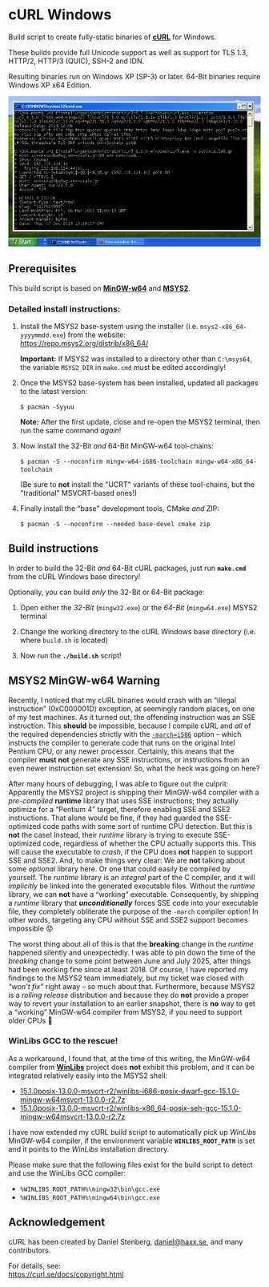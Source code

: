 # cURL Windows

Build script to create fully-static binaries of [**cURL**](https://curl.se/) for Windows.

These builds provide full Unicode support as well as support for TLS 1.3, HTTP/2, HTTP/3 (QUIC), SSH-2 and IDN.

Resulting binaries run on Windows XP (SP-3) or later. 64-Bit binaries require Windows XP x64 Edition.

![cURL](curl-screenshot.png)

## Prerequisites

This build script is based on [**MinGW-w64**](https://www.mingw-w64.org/) and [**MSYS2**](https://www.msys2.org/).

### Detailed install instructions:

1. Install the MSYS2 base-system using the installer (i.e. `msys2-x86_64-yyyymmdd.exe`) from the website:  
   <https://repo.msys2.org/distrib/x86_64/>

    **Important:** If MSYS2 was installed to a directory other than `C:\msys64`, the variable `MSYS2_DIR` in `make.cmd` must be edited accordingly!

2. Once the MSYS2 base-system has been installed, updated all packages to the latest version:
   ```
   $ pacman -Syyuu
   ```

   **Note:** After the first update, close and re-open the MSYS2 terminal, then run the same command *again*!

3. Now install the 32-Bit *and* 64-Bit MinGW-w64 tool-chains:
   ```
   $ pacman -S --noconfirm mingw-w64-i686-toolchain mingw-w64-x86_64-toolchain
   ```

   (Be sure to **not** install the "UCRT" variants of these tool-chains, but the "traditional" MSVCRT-based ones!)

4. Finally install the "base" development tools, CMake *and* ZIP:
   ```
   $ pacman -S --noconfirm --needed base-devel cmake zip
   ```

## Build instructions

In order to build the 32-Bit *and* 64-Bit cURL packages, just run **`make.cmd`** from the cURL Windows base directory!

Optionally, you can build *only* the 32-Bit or 64-Bit package:

1. Open either the *32-Bit* (`mingw32.exe`) or the *64-Bit* (`mingw64.exe`) MSYS2 terminal

2. Change the working directory to the cURL Windows base directory (i.e. where `build.sh` is located)

3. Now run the **`./build.sh`** script!

## MSYS2 MinGW-w64 Warning

Recently, I noticed that my cURL binaries would crash with an “illegal instruction” (0xC000001D) exception, at seemingly random places, on one of my test machines. As it turned out, the offending instruction was an SSE instruction. This **should** be impossible, because I compile cURL and *all* of the required dependencies strictly with the [`-march=i586`](https://gcc.gnu.org/onlinedocs/gcc-15.1.0/gcc/x86-Options.html#x86-Options-1) option &ndash; which instructs the compiler to generate code that runs on the original Intel Pentium CPU, or any newer processor. Certainly, this means that the compiler **must not** generate any SSE instructions, or instructions from an even newer instruction set extension! So, what the heck was going on here?

After many hours of debugging, I was able to figure out the culprit: Apparently the MSYS2 project is shipping their MinGW-w64 compiler with a *pre-compiled* **runtime** library that uses SSE instructions; they actually optimize for a “Pentium 4” target, therefore enabling SSE and SSE2 instructions. That alone would be fine, if they had guarded the SSE-optimized code paths with some sort of runtime CPU detection. But this is **not** the case! Instead, their *runtime* library is trying to execute SSE-optimized code, regardless of whether the CPU actually supports this. This will cause the executable to *crash*, if the CPU does **not** happen to support SSE and SSE2. And, to make things very clear: We are **not** talking about some *optional* library here. Or one that could easily be compiled by yourself. The *runtime* library is an *integral* part of the C compiler, and it will *implicitly* be linked into the generated executable files. Without the *runtime* library, we can **not** have a “working” executable. Consequently, by shipping a *runtime* library that ***unconditionally*** forces SSE code into your executable file, they completely obliterate the purpose of the `-march` compiler option! In other words, targeting any CPU without SSE and SSE2 support becomes impossible 😟

The worst thing about all of this is that the **breaking** change in the *runtime* happened silently and unexpectedly. I was able to pin down the time of the *breaking* change to some point between June and July 2025, after things had been working fine since at least 2018. Of course, I have reported my findings to the MSYS2 team immediately, but my ticket was closed with *“won't fix”* right away &ndash; so much about that. Furthermore, because MSYS2 is a *rolling release* distribution and because they do **not** provide a proper way to revert your installation to an earlier snapshot, there is **no** way to get a “working” MinGW-w64 compiler from MSYS2, if you need to support older CPUs 🤷

### WinLibs GCC to the rescue!

As a workaround, I found that, at the time of this writing, the MinGW-w64 compiler from [**WinLibs**](https://winlibs.com/) project does **not** exhibit this problem, and it can be integrated relatively easily into the MSYS2 shell:
* [15.1.0posix-13.0.0-msvcrt-r2/winlibs-i686-posix-dwarf-gcc-15.1.0-mingw-w64msvcrt-13.0.0-r2.7z](https://github.com/brechtsanders/winlibs_mingw/releases/download/15.1.0posix-13.0.0-msvcrt-r2/winlibs-i686-posix-dwarf-gcc-15.1.0-mingw-w64msvcrt-13.0.0-r2.7z)
* [15.1.0posix-13.0.0-msvcrt-r2/winlibs-x86_64-posix-seh-gcc-15.1.0-mingw-w64msvcrt-13.0.0-r2.7z](https://github.com/brechtsanders/winlibs_mingw/releases/download/15.1.0posix-13.0.0-msvcrt-r2/winlibs-x86_64-posix-seh-gcc-15.1.0-mingw-w64msvcrt-13.0.0-r2.7z)


I have now extended my cURL build script to automatically pick up *WinLibs* MinGW-w64 compiler, if the environment variable **`WINLIBS_ROOT_PATH`** is set and it points to the *WinLibs* installation directory.

Please make sure that the following files exist for the build script to detect and use the WinLibs GCC compiler:
* `%WINLIBS_ROOT_PATH%\mingw32\bin\gcc.exe`
* `%WINLIBS_ROOT_PATH%\mingw64\bin\gcc.exe`

## Acknowledgement

cURL has been created by Daniel Stenberg, daniel@haxx.se, and many contributors.

For details, see:  
https://curl.se/docs/copyright.html


